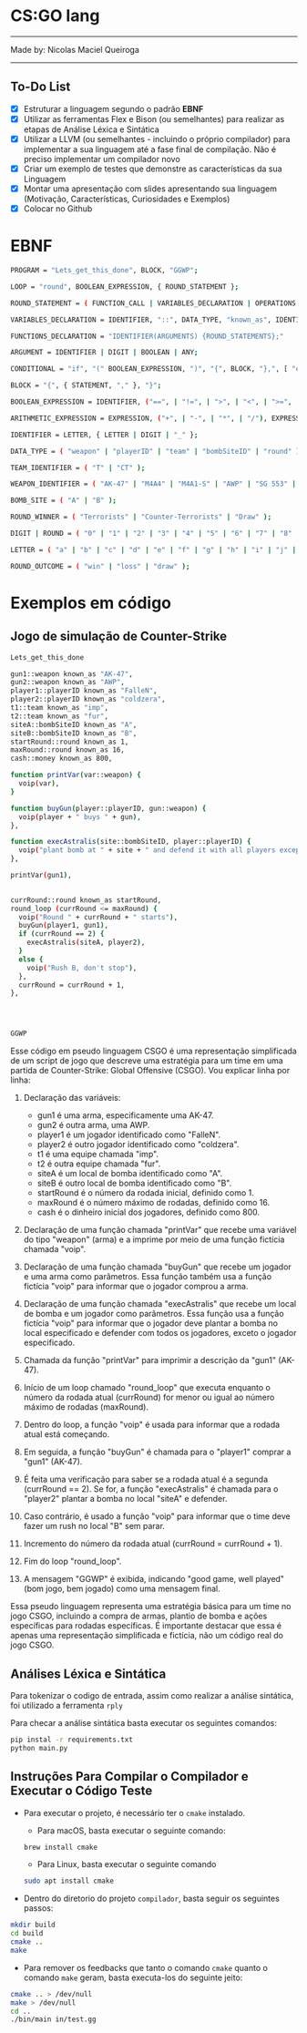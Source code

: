 # CS:GO lang

---

Made by: Nicolas Maciel Queiroga

---

## To-Do List

- [x]  Estruturar a linguagem segundo o padrão ********EBNF********
- [x]  Utilizar as ferramentas Flex e Bison (ou semelhantes) para realizar as etapas de Análise Léxica e Sintática
- [x]  Utilizar a LLVM (ou semelhantes - incluindo o próprio compilador) para implementar a sua linguagem até a fase final de compilação. Não é preciso implementar um compilador novo
- [x]  Criar um exemplo de testes que demonstre as características da sua Linguagem
- [x]  Montar uma apresentação com slides apresentando sua linguagem (Motivação, Características, Curiosidades e Exemplos)
- [x]  Colocar no Github

# EBNF

```bash
PROGRAM = "Lets_get_this_done", BLOCK, "GGWP";

LOOP = "round", BOOLEAN_EXPRESSION, { ROUND_STATEMENT };

ROUND_STATEMENT = ( FUNCTION_CALL | VARIABLES_DECLARATION | OPERATIONS );

VARIABLES_DECLARATION = IDENTIFIER, "::", DATA_TYPE, "known_as", IDENTIFIER;

FUNCTIONS_DECLARATION = "IDENTIFIER(ARGUMENTS) {ROUND_STATEMENTS};"

ARGUMENT = IDENTIFIER | DIGIT | BOOLEAN | ANY;

CONDITIONAL = "if", "(" BOOLEAN_EXPRESSION, ")", "{", BLOCK, "},", [ "else", "{", BLOCK, "}," ];

BLOCK = "{", { STATEMENT, "," }, "}";

BOOLEAN_EXPRESSION = IDENTIFIER, ("==", | "!=", | ">", | "<", | ">=", | "<="), IDENTIFIER;

ARITHMETIC_EXPRESSION = EXPRESSION, ("+", | "-", | "*", | "/"), EXPRESSION;

IDENTIFIER = LETTER, { LETTER | DIGIT | "_" };

DATA_TYPE = ( "weapon" | "playerID" | "team" | "bombSiteID" | "round" );

TEAM_IDENTIFIER = ( "T" | "CT" );

WEAPON_IDENTIFIER = ( "AK-47" | "M4A4" | "M4A1-S" | "AWP" | "SG 553" | "Glock-18" | "USP-S" | "P2000" | "Desert Eagle" | "Tec-9" | "Five-SeveN" | "MP7" | "MP9" | "PP-Bizon" | "MAC-10" | "Galil AR" | "FAMAS" | "Sawed-Off" | "Nova" | "XM1014" | "MAG-7" | "M249" | "Negev" );

BOMB_SITE = ( "A" | "B" );

ROUND_WINNER = ( "Terrorists" | "Counter-Terrorists" | "Draw" );

DIGIT | ROUND = ( "0" | "1" | "2" | "3" | "4" | "5" | "6" | "7" | "8" | "9" );

LETTER = ( "a" | "b" | "c" | "d" | "e" | "f" | "g" | "h" | "i" | "j" | "k" | "l" | "m" | "n" | "o" | "p" | "q" | "r" | "s" | "t" | "u" | "v" | "w" | "x" | "y" | "z" | "A" | "B" | "C" | "D" | "E" | "F" | "G" | "H" | "I" | "J" | "K" | "L" | "M" | "N" | "O" | "P" | "Q" | "R" | "S" | "T" | "U" | "V" | "W" | "X" | "Y" | "Z" );

ROUND_OUTCOME = ( "win" | "loss" | "draw" );
```

# Exemplos em código

## Jogo de simulação de Counter-Strike

```bash
Lets_get_this_done

gun1::weapon known_as "AK-47",
gun2::weapon known_as "AWP",
player1::playerID known_as "FalleN",
player2::playerID known_as "coldzera",
t1::team known_as "imp",
t2::team known_as "fur",
siteA::bombSiteID known_as "A",
siteB::bombSiteID known_as "B",
startRound::round known_as 1,
maxRound::round known_as 16,
cash::money known_as 800,

function printVar(var::weapon) {
  voip(var),
}

function buyGun(player::playerID, gun::weapon) {
  voip(player + " buys " + gun),
},

function execAstralis(site::bombSiteID, player::playerID) {
  voip("plant bomb at " + site + " and defend it with all players except " + player),
},

printVar(gun1),

  
currRound::round known_as startRound,
round_loop (currRound <= maxRound) {
  voip("Round " + currRound + " starts"),
  buyGun(player1, gun1),
  if (currRound == 2) {
    execAstralis(siteA, player2),
  }
  else {
    voip("Rush B, don't stop"),
  },
  currRound = currRound + 1,
},




GGWP
```

Esse código em pseudo linguagem CSGO é uma representação simplificada de um script de jogo que descreve uma estratégia para um time em uma partida de Counter-Strike: Global Offensive (CSGO). Vou explicar linha por linha:

1. Declaração das variáveis:
   - gun1 é uma arma, especificamente uma AK-47.
   - gun2 é outra arma, uma AWP.
   - player1 é um jogador identificado como "FalleN".
   - player2 é outro jogador identificado como "coldzera".
   - t1 é uma equipe chamada "imp".
   - t2 é outra equipe chamada "fur".
   - siteA é um local de bomba identificado como "A".
   - siteB é outro local de bomba identificado como "B".
   - startRound é o número da rodada inicial, definido como 1.
   - maxRound é o número máximo de rodadas, definido como 16.
   - cash é o dinheiro inicial dos jogadores, definido como 800.

2. Declaração de uma função chamada "printVar" que recebe uma variável do tipo "weapon" (arma) e a imprime por meio de uma função fictícia chamada "voip".

3. Declaração de uma função chamada "buyGun" que recebe um jogador e uma arma como parâmetros. Essa função também usa a função fictícia "voip" para informar que o jogador comprou a arma.

4. Declaração de uma função chamada "execAstralis" que recebe um local de bomba e um jogador como parâmetros. Essa função usa a função fictícia "voip" para informar que o jogador deve plantar a bomba no local especificado e defender com todos os jogadores, exceto o jogador especificado.

5. Chamada da função "printVar" para imprimir a descrição da "gun1" (AK-47).

6. Início de um loop chamado "round_loop" que executa enquanto o número da rodada atual (currRound) for menor ou igual ao número máximo de rodadas (maxRound).

7. Dentro do loop, a função "voip" é usada para informar que a rodada atual está começando.

8. Em seguida, a função "buyGun" é chamada para o "player1" comprar a "gun1" (AK-47).

9. É feita uma verificação para saber se a rodada atual é a segunda (currRound == 2). Se for, a função "execAstralis" é chamada para o "player2" plantar a bomba no local "siteA" e defender.

10. Caso contrário, é usado a função "voip" para informar que o time deve fazer um rush no local "B" sem parar.

11. Incremento do número da rodada atual (currRound = currRound + 1).

12. Fim do loop "round_loop".

13. A mensagem "GGWP" é exibida, indicando "good game, well played" (bom jogo, bem jogado) como uma mensagem final.

Essa pseudo linguagem representa uma estratégia básica para um time no jogo CSGO, incluindo a compra de armas, plantio de bomba e ações específicas para rodadas específicas. É importante destacar que essa é apenas uma representação simplificada e fictícia, não um código real do jogo CSGO.


## Análises Léxica e Sintática

Para tokenizar o codigo de entrada, assim como realizar a análise sintática, foi utilizado a ferramenta `rply`

Para checar a análise sintática basta executar os seguintes comandos:

```bash
pip instal -r requirements.txt
python main.py
```

## Instruções Para Compilar o Compilador e Executar o Código Teste

- Para executar o projeto, é necessário ter o `cmake` instalado.
  - Para macOS, basta executar o seguinte comando:
  ```bash
  brew install cmake
  ```
  - Para Linux, basta executar o seguinte comando 
  ```bash
  sudo apt install cmake
  ```

- Dentro do diretorio do projeto `compilador`, basta seguir os seguintes passos:
```bash
mkdir build
cd build
cmake ..
make
```
  
- Para remover os feedbacks que tanto o comando `cmake` quanto o comando `make` geram, basta executa-los do seguinte jeito:
```bash
cmake .. > /dev/null
make > /dev/null
cd ..
./bin/main in/test.gg
```
